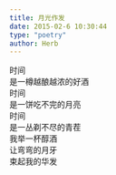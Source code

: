 ```yaml
---  
title: 月光作发  
date: 2015-02-6 10:30:44  
type: "poetry"  
author: Herb  
---  
```

时间  
是一樽越酿越浓的好酒  
时间  
是一饼吃不完的月亮  
时间  
是一丛剃不尽的青茬  
我举一杯醇酒  
让弯弯的月牙  
束起我的华发